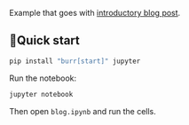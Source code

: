 Example that goes with [introductory blog post](https://blog.dagworks.io/p/burr-develop-stateful-ai-applications).

## 🏃Quick start

```bash
pip install "burr[start]" jupyter
```

Run the notebook:

```bash
jupyter notebook
```

Then open `blog.ipynb` and run the cells.
